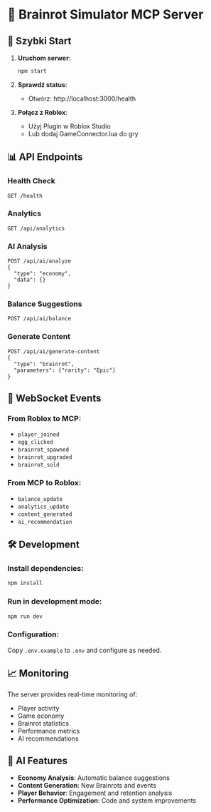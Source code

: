 # 🧠 Brainrot Simulator MCP Server

## 🚀 Szybki Start

1. **Uruchom serwer**:
   ```bash
   npm start
   ```

2. **Sprawdź status**:
   - Otwórz: http://localhost:3000/health

3. **Połącz z Roblox**:
   - Użyj Plugin w Roblox Studio
   - Lub dodaj GameConnector.lua do gry

## 📊 API Endpoints

### Health Check
```
GET /health
```

### Analytics
```
GET /api/analytics
```

### AI Analysis
```
POST /api/ai/analyze
{
  "type": "economy",
  "data": {}
}
```

### Balance Suggestions
```
POST /api/ai/balance
```

### Generate Content
```
POST /api/ai/generate-content
{
  "type": "brainrot",
  "parameters": {"rarity": "Epic"}
}
```

## 🔌 WebSocket Events

### From Roblox to MCP:
- `player_joined`
- `egg_clicked`
- `brainrot_spawned`
- `brainrot_upgraded`
- `brainrot_sold`

### From MCP to Roblox:
- `balance_update`
- `analytics_update`
- `content_generated`
- `ai_recommendation`

## 🛠️ Development

### Install dependencies:
```bash
npm install
```

### Run in development mode:
```bash
npm run dev
```

### Configuration:
Copy `.env.example` to `.env` and configure as needed.

## 📈 Monitoring

The server provides real-time monitoring of:
- Player activity
- Game economy
- Brainrot statistics
- Performance metrics
- AI recommendations

## 🤖 AI Features

- **Economy Analysis**: Automatic balance suggestions
- **Content Generation**: New Brainrots and events
- **Player Behavior**: Engagement and retention analysis
- **Performance Optimization**: Code and system improvements

